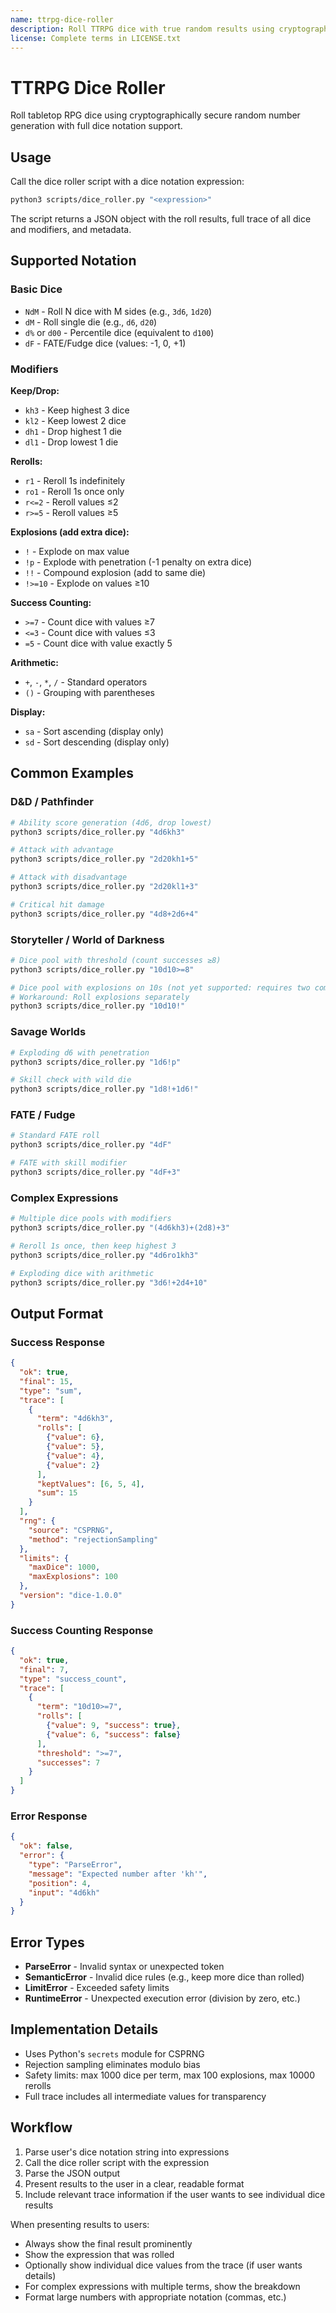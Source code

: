 ```yaml
---
name: ttrpg-dice-roller
description: Roll TTRPG dice with true random results using cryptographically secure RNG. Supports standard dice notation including keep/drop, rerolls, explosions, success counting, and complex expressions. Use when users need to roll dice for tabletop RPGs (D&D, Pathfinder, Storyteller, Savage Worlds, FATE, etc.) or request random dice results with specific modifiers.
license: Complete terms in LICENSE.txt
---
```


# TTRPG Dice Roller

Roll tabletop RPG dice using cryptographically secure random number generation with full dice notation support.

## Usage

Call the dice roller script with a dice notation expression:

```bash
python3 scripts/dice_roller.py "<expression>"
```

The script returns a JSON object with the roll results, full trace of all dice and modifiers, and metadata.

## Supported Notation

### Basic Dice
- `NdM` - Roll N dice with M sides (e.g., `3d6`, `1d20`)
- `dM` - Roll single die (e.g., `d6`, `d20`)
- `d%` or `d00` - Percentile dice (equivalent to `d100`)
- `dF` - FATE/Fudge dice (values: -1, 0, +1)

### Modifiers

**Keep/Drop:**
- `kh3` - Keep highest 3 dice
- `kl2` - Keep lowest 2 dice
- `dh1` - Drop highest 1 die
- `dl1` - Drop lowest 1 die

**Rerolls:**
- `r1` - Reroll 1s indefinitely
- `ro1` - Reroll 1s once only
- `r<=2` - Reroll values ≤2
- `r>=5` - Reroll values ≥5

**Explosions (add extra dice):**
- `!` - Explode on max value
- `!p` - Explode with penetration (-1 penalty on extra dice)
- `!!` - Compound explosion (add to same die)
- `!>=10` - Explode on values ≥10

**Success Counting:**
- `>=7` - Count dice with values ≥7
- `<=3` - Count dice with values ≤3
- `=5` - Count dice with value exactly 5

**Arithmetic:**
- `+`, `-`, `*`, `/` - Standard operators
- `()` - Grouping with parentheses

**Display:**
- `sa` - Sort ascending (display only)
- `sd` - Sort descending (display only)

## Common Examples

### D&D / Pathfinder
```bash
# Ability score generation (4d6, drop lowest)
python3 scripts/dice_roller.py "4d6kh3"

# Attack with advantage
python3 scripts/dice_roller.py "2d20kh1+5"

# Attack with disadvantage
python3 scripts/dice_roller.py "2d20kl1+3"

# Critical hit damage
python3 scripts/dice_roller.py "4d8+2d6+4"
```

### Storyteller / World of Darkness
```bash
# Dice pool with threshold (count successes ≥8)
python3 scripts/dice_roller.py "10d10>=8"

# Dice pool with explosions on 10s (not yet supported: requires two comparators)
# Workaround: Roll explosions separately
python3 scripts/dice_roller.py "10d10!"
```

### Savage Worlds
```bash
# Exploding d6 with penetration
python3 scripts/dice_roller.py "1d6!p"

# Skill check with wild die
python3 scripts/dice_roller.py "1d8!+1d6!"
```

### FATE / Fudge
```bash
# Standard FATE roll
python3 scripts/dice_roller.py "4dF"

# FATE with skill modifier
python3 scripts/dice_roller.py "4dF+3"
```

### Complex Expressions
```bash
# Multiple dice pools with modifiers
python3 scripts/dice_roller.py "(4d6kh3)+(2d8)+3"

# Reroll 1s once, then keep highest 3
python3 scripts/dice_roller.py "4d6ro1kh3"

# Exploding dice with arithmetic
python3 scripts/dice_roller.py "3d6!+2d4+10"
```

## Output Format

### Success Response
```json
{
  "ok": true,
  "final": 15,
  "type": "sum",
  "trace": [
    {
      "term": "4d6kh3",
      "rolls": [
        {"value": 6},
        {"value": 5},
        {"value": 4},
        {"value": 2}
      ],
      "keptValues": [6, 5, 4],
      "sum": 15
    }
  ],
  "rng": {
    "source": "CSPRNG",
    "method": "rejectionSampling"
  },
  "limits": {
    "maxDice": 1000,
    "maxExplosions": 100
  },
  "version": "dice-1.0.0"
}
```

### Success Counting Response
```json
{
  "ok": true,
  "final": 7,
  "type": "success_count",
  "trace": [
    {
      "term": "10d10>=7",
      "rolls": [
        {"value": 9, "success": true},
        {"value": 6, "success": false}
      ],
      "threshold": ">=7",
      "successes": 7
    }
  ]
}
```

### Error Response
```json
{
  "ok": false,
  "error": {
    "type": "ParseError",
    "message": "Expected number after 'kh'",
    "position": 4,
    "input": "4d6kh"
  }
}
```

## Error Types

- **ParseError** - Invalid syntax or unexpected token
- **SemanticError** - Invalid dice rules (e.g., keep more dice than rolled)
- **LimitError** - Exceeded safety limits
- **RuntimeError** - Unexpected execution error (division by zero, etc.)

## Implementation Details

- Uses Python's `secrets` module for CSPRNG
- Rejection sampling eliminates modulo bias
- Safety limits: max 1000 dice per term, max 100 explosions, max 10000 rerolls
- Full trace includes all intermediate values for transparency

## Workflow

1. Parse user's dice notation string into expressions
2. Call the dice roller script with the expression
3. Parse the JSON output
4. Present results to the user in a clear, readable format
5. Include relevant trace information if the user wants to see individual dice results

When presenting results to users:
- Always show the final result prominently
- Show the expression that was rolled
- Optionally show individual dice values from the trace (if user wants details)
- For complex expressions with multiple terms, show the breakdown
- Format large numbers with appropriate notation (commas, etc.)
